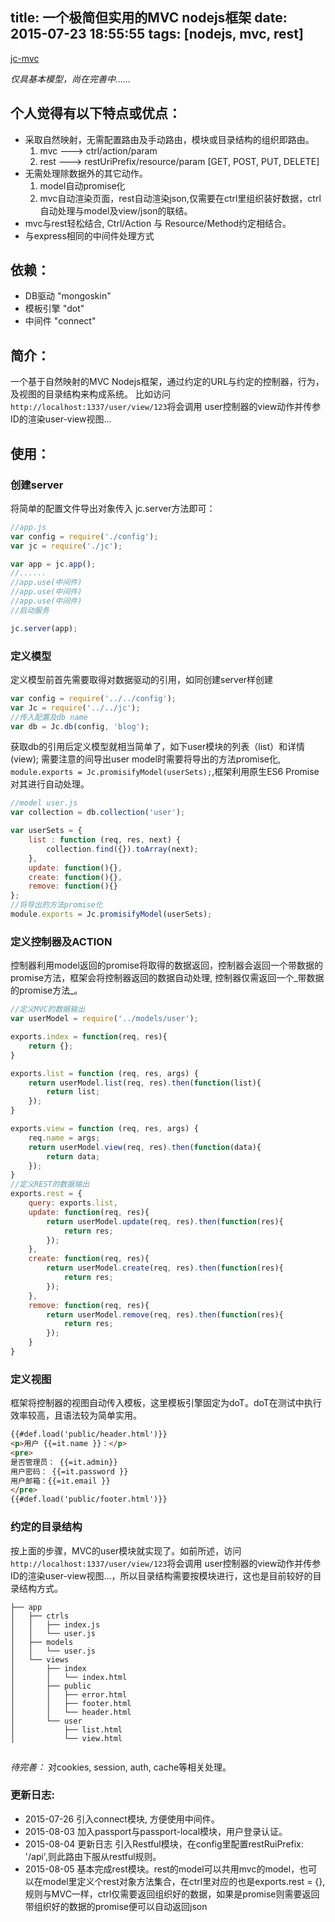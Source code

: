 title: 一个极简但实用的MVC nodejs框架
date: 2015-07-23 18:55:55
tags: [nodejs, mvc, rest]
---

[jc-mvc](https://github.com/ccjoe/jc-mvc)

_仅具基本模型，尚在完善中......_

## 个人觉得有以下特点或优点：

- 采取自然映射，无需配置路由及手动路由，模块或目录结构的组织即路由。 
  1. mvc  ---> ctrl/action/param
  2. rest ---> restUriPrefix/resource/param [GET, POST, PUT, DELETE]
- 无需处理除数据外的其它动作。
  1. model自动promise化
  2. mvc自动渲染页面，rest自动渲染json,仅需要在ctrl里组织装好数据，ctrl自动处理与model及view/json的联结。
- mvc与rest轻松结合, Ctrl/Action 与 Resource/Method约定相结合。
- 与express相同的中间件处理方式


## 依赖：
- DB驱动     "mongoskin"
- 模板引擎    "dot"
- 中间件     "connect"
<!-- more -->
## 简介：

一个基于自然映射的MVC Nodejs框架，通过约定的URL与约定的控制器，行为，及视图的目录结构来构成系统。
比如访问 `http://localhost:1337/user/view/123`将会调用 user控制器的view动作并传参ID的渲染user-view视图...

## 使用：

### 创建server
将简单的配置文件导出对象传入 jc.server方法即可：
```javascript
//app.js
var config = require('./config');
var jc = require('./jc');

var app = jc.app();
//......
//app.use(中间件)
//app.use(中间件)
//app.use(中间件)
//启动服务

jc.server(app);
```

### 定义模型
定义模型前首先需要取得对数据驱动的引用，如同创建server样创建
```javascript
var config = require('../../config');
var Jc = require('../../jc');
//传入配置及db name
var db = Jc.db(config, 'blog');
```

获取db的引用后定义模型就相当简单了，如下user模块的列表（list）和详情(view);
需要注意的间导出user model时需要将导出的方法promise化, `module.exports = Jc.promisifyModel(userSets);`,框架利用原生ES6 Promise对其进行自动处理。
```javascript 
//model user.js
var collection = db.collection('user');

var userSets = {
    list : function (req, res, next) {
        collection.find({}).toArray(next);
    },
    update: function(){},
    create: function(){},
    remove: function(){}
};
//将导出的方法promise化
module.exports = Jc.promisifyModel(userSets);

```

### 定义控制器及ACTION
控制器利用model返回的promise将取得的数据返回，控制器会返回一个带数据的promise方法，框架会将控制器返回的数据自动处理,
控制器仅需返回一个_带数据的promise方法_。
```javascript
//定义MVC的数据输出
var userModel = require('../models/user');

exports.index = function(req, res){
    return {};
}

exports.list = function (req, res, args) {
    return userModel.list(req, res).then(function(list){
        return list;
    });
}

exports.view = function (req, res, args) {
    req.name = args;
    return userModel.view(req, res).then(function(data){
        return data;
    });
}
//定义REST的数据输出
exports.rest = {
    query: exports.list,
    update: function(req, res){
        return userModel.update(req, res).then(function(res){
            return res;
        });
    },
    create: function(req, res){
        return userModel.create(req, res).then(function(res){
            return res;
        });
    },
    remove: function(req, res){
        return userModel.remove(req, res).then(function(res){
            return res;
        });
    }
}
```

### 定义视图
框架将控制器的视图自动传入模板，这里模板引擎固定为doT。doT在测试中执行效率较高，且语法较为简单实用。
```html
{{#def.load('public/header.html')}}
<p>用户 {{=it.name }}：</p>
<pre>
是否管理员： {{=it.admin}}
用户密码： {{=it.password }}
用户邮箱：{{=it.email }}
</pre>
{{#def.load('public/footer.html')}}

```

### 约定的目录结构
按上面的步骤，MVC的user模块就实现了。如前所述，访问 `http://localhost:1337/user/view/123`将会调用 user控制器的view动作并传参ID的渲染user-view视图...，所以目录结构需要按模块进行，这也是目前较好的目录结构方式。

```
├── app
│   ├── ctrls
│   │   ├── index.js
│   │   └── user.js
│   ├── models
│   │   └── user.js
│   └── views
│       ├── index
│       │   └── index.html
│       ├── public
│       │   ├── error.html
│       │   ├── footer.html
│       │   └── header.html
│       └── user
│           ├── list.html
│           └── view.html


```

_待完善：_ 对cookies, session, auth, cache等相关处理。 

### 更新日志:
- 2015-07-26 引入connect模块, 方便使用中间件。
- 2015-08-03 加入passport与passport-local模块，用户登录认证。
- 2015-08-04 更新日志 引入Restful模块，在config里配置restRuiPrefix: '/api',则此路由下服从restful规则。
- 2015-08-05 基本完成rest模块。rest的model可以共用mvc的model，也可以在model里定义个rest对象方法集合，在ctrl里对应的也是exports.rest = {},规则与MVC一样，ctrl仅需要返回组织好的数据，如果是promise则需要返回带组织好的数据的promise便可以自动返回json